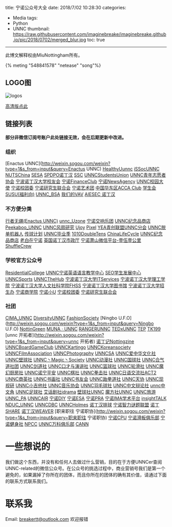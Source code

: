 title: 宁诺公众号大全
date: 2018/7/02 10:28:30
categories:
- Media
tags:
- Python
- UNNC
thumbnail: https://raw.githubusercontent.com/imaginebreake/imaginebreake.github.io/pic/2018/0702/merged_blur.jpg
toc: true
---

此博文解释权由MiuNottingham所有。

<!-- more -->

{% meting "548841578" "netease" "song"%}

## LOGO图
![logos](https://raw.githubusercontent.com/imaginebreake/imaginebreake.github.io/pic/2018/0702/merged_output.jpg)

[高清版点此](https://raw.githubusercontent.com/imaginebreake/imaginebreake.github.io/pic/2018/0702/merged.png)

## 链接列表
**部分非微信订阅号账户此处链接无效，会在后期更新中改进。**

### 组织
[Enactus UNNC](http://weixin.sogou.com/weixin?type=1&s_from=input&query=Enactus UNNC)
[HealthyUunnc](http://weixin.sogou.com/weixin?type=1&s_from=input&query=HealthyUunnc)
[iSSocUNNC](http://weixin.sogou.com/weixin?type=1&s_from=input&query=iSSocUNNC)
[NUTSChina](http://weixin.sogou.com/weixin?type=1&s_from=input&query=NUTSChina)
[SESA](http://weixin.sogou.com/weixin?type=1&s_from=input&query=SESA)
[SPDPO诺丁汉](http://weixin.sogou.com/weixin?type=1&s_from=input&query=SPDPO诺丁汉)
[SSC](http://open.weixin.qq.com/qr/code?username=unnc-ssc)
[UNNCStudentsUnion](http://open.weixin.qq.com/qr/code?username=unncsu)
[UNNC青年志愿者协会](http://weixin.sogou.com/weixin?type=1&s_from=input&query=UNNC青年志愿者协会)
[宁波诺丁汉大学校友会](http://weixin.sogou.com/weixin?type=1&s_from=input&query=宁波诺丁汉大学校友会)
[宁诺FinanceClub](http://weixin.sogou.com/weixin?type=1&s_from=input&query=宁诺FinanceClub)
[宁诺NewsAgency](http://weixin.sogou.com/weixin?type=1&s_from=input&query=宁诺NewsAgency)
[UNNC校园大使](http://weixin.sogou.com/weixin?type=1&s_from=input&query=UNNC校园大使)
[宁诺校团委](http://weixin.sogou.com/weixin?type=1&s_from=input&query=宁诺校团委)
[宁诺研究生联合会](http://weixin.sogou.com/weixin?type=1&s_from=input&query=宁诺研究生联合会)
[宁诺艺术团](http://weixin.sogou.com/weixin?type=1&s_from=input&query=宁诺艺术团)
[中国华东区ACCA Club](http://open.weixin.qq.com/qr/code?username=UNNC_ACCAClub)
[学生会SUSU(福利向)](http://weixin.sogou.com/weixin?type=1&s_from=input&query=学生会SUSU)
[UNNC_BSA](http://weixin.sogou.com/weixin?type=1&s_from=input&query=UNNCNUSA)
[我们的VAV](http://weixin.sogou.com/weixin?type=1&s_from=input&query=我们的VAV)
[AIESEC 诺丁汉](http://open.weixin.qq.com/qr/code?username=AIESECUNNC)


### 不方便分类
[行者无疆(Enactus UNNC)](http://weixin.sogou.com/weixin?type=1&s_from=input&query=hikinfinite)
[unnc_Uzone](http://weixin.sogou.com/weixin?type=1&s_from=input&query=unnc_Uzone)
[宁诺交响乐团](http://weixin.sogou.com/weixin?type=1&s_from=input&query=宁诺管弦乐团)
[UNNC纪念品商店](http://weixin.sogou.com/weixin?type=1&s_from=input&query=UNNC纪念品商店)
[Peekaboo_UNNC](http://weixin.sogou.com/weixin?type=1&s_from=input&query=Peekaboo_UNNC)
[UNNC风扇研究](http://weixin.sogou.com/weixin?type=1&s_from=input&query=UNNC风扇研究)
[Ujoy](http://open.weixin.qq.com/qr/code?username=Ujoyenjoy)
[Pixel](http://open.weixin.qq.com/qr/code?username=PixelNB666)
[YEA青创联盟UNNC分会](http://weixin.sogou.com/weixin?type=1&s_from=input&query=YEA青创联盟UNNC分会)
[UNNC脱单机器人](http://weixin.sogou.com/weixin?type=1&s_from=input&query=UNNC脱单机器人)
[传球计划](http://weixin.sogou.com/weixin?type=1&s_from=input&query=传球计划)
[UNNC毕业季](http://weixin.sogou.com/weixin?type=1&s_from=input&query=UNNC毕业季)
[1010DoubleTens](http://weixin.sogou.com/weixin?type=1&s_from=input&query=1010DoubleTens)
[ChinaLifeCycle](http://weixin.sogou.com/weixin?type=1&s_from=input&query=ChinaLifeCycle)
[UNNC纪念品商店](http://weixin.sogou.com/weixin?type=1&s_from=input&query=UNNC纪念品商店)
[老白在宁诺](http://weixin.sogou.com/weixin?type=1&s_from=input&query=老白在宁诺)
[英国诺丁汉市政厅](http://weixin.sogou.com/weixin?type=1&s_from=input&query=英国诺丁汉市政厅)
[宁诺萧山微信平台-壹伍壹公里](http://open.weixin.qq.com/qr/code?username=unncxs151)
[ShuffleCrew](http://open.weixin.qq.com/qr/code?username=ShuffleCrew)

### 学校官方公众号
[ResidentialCollege](http://weixin.sogou.com/weixin?type=1&s_from=input&query=ResidentialCollege)
[UNNC宁诺英语语言教学中心](http://weixin.sogou.com/weixin?type=1&s_from=input&query=UNNC宁诺英语语言教学中心)
[SEO学生发展中心](http://weixin.sogou.com/weixin?type=1&s_from=input&query=SEO学生发展中心)
[UNNCSports](http://weixin.sogou.com/weixin?type=1&s_from=input&query=UNNCSports)
[UNNCTheHub](http://weixin.sogou.com/weixin?type=1&s_from=input&query=UNNCTheHub)
[宁波诺丁汉大学ITServices](http://weixin.sogou.com/weixin?type=1&s_from=input&query=宁波诺丁汉大学ITServices)
[宁波诺丁汉大学理工学院](http://weixin.sogou.com/weixin?type=1&s_from=input&query=宁波诺丁汉大学理工学院)
[宁波诺丁汉大学人文社科学院FHSS](http://weixin.sogou.com/weixin?type=1&s_from=input&query=宁波诺丁汉大学人文社科学院FHSS)
[宁波诺丁汉大学图书馆](http://weixin.sogou.com/weixin?type=1&s_from=input&query=宁波诺丁汉大学图书馆)
[宁波诺丁汉大学招生办](http://weixin.sogou.com/weixin?type=1&s_from=input&query=宁波诺丁汉大学招生办)
[宁诺商学院](http://weixin.sogou.com/weixin?type=1&s_from=input&query=宁诺商学院)
[宁诺小U](http://weixin.sogou.com/weixin?type=1&s_from=input&query=宁诺小U)
[宁诺校团委](http://weixin.sogou.com/weixin?type=1&s_from=input&query=宁诺校团委)
[宁诺研究生联合会](http://weixin.sogou.com/weixin?type=1&s_from=input&query=宁诺研究生联合会)

### 社团
[CIMA_UNNC](http://weixin.sogou.com/weixin?type=1&s_from=input&query=CIMA_UNNC)
[DiversityUNNC](http://weixin.sogou.com/weixin?type=1&s_from=input&query=DiversityUNNC)
[FashionSociety](http://weixin.sogou.com/weixin?type=1&s_from=input&query=FashionSociety)
[Ningbo U.F.O](http://weixin.sogou.com/weixin?type=1&s_from=input&query=Ningbo U.F.O)
[NottinGreen](http://weixin.sogou.com/weixin?type=1&s_from=input&query=NottinGreen)
[MUNA · UNNC](http://weixin.sogou.com/weixin?type=1&s_from=input&query=MUNAUNNC)
[RANGERUNNC](http://weixin.sogou.com/weixin?type=1&s_from=input&query=RANGERUNNC)
[TEDxUNNC](http://weixin.sogou.com/weixin?type=1&s_from=input&query=TEDxUNNC)
[TEP](http://weixin.sogou.com/weixin?type=1&s_from=input&query=TEP)
[TK199](http://weixin.sogou.com/weixin?type=1&s_from=input&query=TK199)
[unnc 开拓者](http://weixin.sogou.com/weixin?type=1&s_from=input&query=unnc 开拓者)
[诺丁记Nottingzine](http://weixin.sogou.com/weixin?type=1&s_from=input&query=诺丁记Nottingzine)
[UNNCBoardGameClub](http://weixin.sogou.com/weixin?type=1&s_from=input&query=UNNCBoardGameClub)
[UNNCKartingo](http://weixin.sogou.com/weixin?type=1&s_from=input&query=UNNCKartingo)
[UNNCKoreansociety](http://weixin.sogou.com/weixin?type=1&s_from=input&query=UNNCKoreansociety)
[UNNCFilmAssociation](http://weixin.sogou.com/weixin?type=1&s_from=input&query=UNNCFilmAssociation)
[UNNCPhotography](http://weixin.sogou.com/weixin?type=1&s_from=input&query=UNNCPhotography)
[UNNCSA](http://weixin.sogou.com/weixin?type=1&s_from=input&query=UNNCSA)
[UNNC爱中华文化社](http://weixin.sogou.com/weixin?type=1&s_from=input&query=UNNC爱中华文化社)
[UNNC壁球社](http://weixin.sogou.com/weixin?type=1&s_from=input&query=UNNC壁球社)
[UNNC丶Magic丶Society](http://weixin.sogou.com/weixin?type=1&s_from=input&query=UNNC丶Magic丶Society)
[UNNC动漫社](http://weixin.sogou.com/weixin?type=1&s_from=input&query=UNNC动漫社)
[UNNC国球社](http://weixin.sogou.com/weixin?type=1&s_from=input&query=UNNC国球社)
[UNNC合气道社团](http://weixin.sogou.com/weixin?type=1&s_from=input&query=UNNC合气道社团)
[UNNC剑道社](http://weixin.sogou.com/weixin?type=1&s_from=input&query=UNNC剑道社)
[UNNC口才与演讲社](http://weixin.sogou.com/weixin?type=1&s_from=input&query=UNNC口才与演讲社)
[UNNC篮球社](http://weixin.sogou.com/weixin?type=1&s_from=input&query=UNNC篮球社)
[UNNC轮滑社](http://weixin.sogou.com/weixin?type=1&s_from=input&query=UNNC轮滑社)
[UNNC魔幻厨房社](http://weixin.sogou.com/weixin?type=1&s_from=input&query=UNNC魔幻厨房社)
[UNNC诺宁平安](http://weixin.sogou.com/weixin?type=1&s_from=input&query=UNNC诺宁平安)
[UNNC棋社](http://weixin.sogou.com/weixin?type=1&s_from=input&query=UNNC棋社)
[UNNC拳击社](http://weixin.sogou.com/weixin?type=1&s_from=input&query=UNNC拳击社)
[UNNC日语交流社ACT2](http://weixin.sogou.com/weixin?type=1&s_from=input&query=UNNC日语交流社ACT2)
[UNNC商英社](http://weixin.sogou.com/weixin?type=1&s_from=input&query=UNNC商英社)
[UNNC书画社](http://weixin.sogou.com/weixin?type=1&s_from=input&query=UNNC书画社)
[UNNC书友会](http://weixin.sogou.com/weixin?type=1&s_from=input&query=UNNC书友会)
[UNNC跆拳道社](http://weixin.sogou.com/weixin?type=1&s_from=input&query=UNNC跆拳道社)
[UNNC天协](http://weixin.sogou.com/weixin?type=1&s_from=input&query=UNNC天协)
[UNNC现视研](http://weixin.sogou.com/weixin?type=1&s_from=input&query=UNNC现视研)
[UNNC小吉他社](http://weixin.sogou.com/weixin?type=1&s_from=input&query=UNNC小吉他社)
[UNNC音乐协会](http://weixin.sogou.com/weixin?type=1&s_from=input&query=UNNC音乐协会)
[UNNC羽毛球社](http://weixin.sogou.com/weixin?type=1&s_from=input&query=UNNC羽毛球社)
[UNNC中文辩论社](http://weixin.sogou.com/weixin?type=1&s_from=input&query=UNNC中文辩论社)
[unnc中文角](http://weixin.sogou.com/weixin?type=1&s_from=input&query=unnc中文角)
[UNNC足球社](http://weixin.sogou.com/weixin?type=1&s_from=input&query=UNNC足球社)
[艾话剧社idrama](http://weixin.sogou.com/weixin?type=1&s_from=input&query=艾话剧社idrama)
[壁球社UNNC](http://weixin.sogou.com/weixin?type=1&s_from=input&query=壁球社UNNC)
[魔方社UNNC](http://weixin.sogou.com/weixin?type=1&s_from=input&query=魔方社UNNC)
[UNNC旅游](http://weixin.sogou.com/weixin?type=1&s_from=input&query=UNNC旅游)
[UNNC_PA](http://weixin.sogou.com/weixin?type=1&s_from=input&query=UNNC_PA)
[UNNCAIR](http://weixin.sogou.com/weixin?type=1&s_from=input&query=UNNCAIR)
[宁诺DIY](http://weixin.sogou.com/weixin?type=1&s_from=input&query=宁诺DIY)
[宁诺ESA](http://weixin.sogou.com/weixin?type=1&s_from=input&query=宁诺ESA)
[宁诺PRA](http://weixin.sogou.com/weixin?type=1&s_from=input&query=宁诺PRA)
[宁诺IMA学术平台](http://weixin.sogou.com/weixin?type=1&s_from=input&query=宁诺IMA学术平台)
[insightTALK](http://weixin.sogou.com/weixin?type=1&s_from=input&query=insightTALK)
[NDUC_UNNC](http://weixin.sogou.com/weixin?type=1&s_from=input&query=NDUC_UNNC)
[UNNCDBC](http://weixin.sogou.com/weixin?type=1&s_from=input&query=UNNCDBC)
[UNNCHolmes](http://weixin.sogou.com/weixin?type=1&s_from=input&query=UNNCHolmes)
[诺丁汉排球](http://weixin.sogou.com/weixin?type=1&s_from=input&query=诺丁汉排球)
[宁诺智力谜题联盟](http://weixin.sogou.com/weixin?type=1&s_from=input&query=宁诺智力谜题联盟)
[诺丁SHARE](http://weixin.sogou.com/weixin?type=1&s_from=input&query=诺丁SHARE)
[诺丁汉WEAVER](http://weixin.sogou.com/weixin?type=1&s_from=input&query=诺丁汉WEAVER)
[职来职往 宁诺职协](http://weixin.sogou.com/weixin?type=1&s_from=input&query=职来职往 宁诺职协)
[宁诺CPU](http://weixin.sogou.com/weixin?type=1&s_from=input&query=宁诺CPU)
[宁诺滑板俱乐部](http://weixin.sogou.com/weixin?type=1&s_from=input&query=宁诺滑板俱乐部)
[宁诺健身社](http://weixin.sogou.com/weixin?type=1&s_from=input&query=宁诺健身社)
[NPCC](http://weixin.sogou.com/weixin?type=1&s_from=input&query=NPCC)
[UNNC万科俱乐部](http://weixin.sogou.com/weixin?type=1&s_from=input&query=UNNC万科俱乐部)
[CANN](http://weixin.sogou.com/weixin?type=1&s_from=input&query=Adventure-Sports)

# 一些想说的
我们做这个东西，并没有和任何人去做过什么营销，目的在于方便UNNCer查阅UNNC-related的微信公众号。在公众号的挑选过程中，商业营销号我们是第一个避免的，如果漏掉了你所在的团体，而且你所在的团体的确有其价值，请通过下面的联系方式联系我们。

# 联系我
Email: [breakertt@outlook.com](mailto://breakertt@outlook.com)
欢迎报错